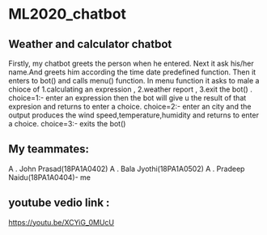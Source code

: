 # ML2020_chatbot 
## Weather and calculator chatbot 
Firstly, my chatbot greets the person when he entered. Next it ask his/her name.And greets him according the time date predefined function. Then it enters to bot() and calls menu() function. In menu function it asks to male a chioce of 1.calculating an expression , 2.weather report , 3.exit the bot() . 
choice=1:- enter an expression then the bot will give u the result of that expresion and returns to enter a choice.
choice=2:- enter an city and the output produces the wind speed,temperature,humidity and returns to enter a choice.
choice=3:- exits the bot()
## My teammates:
A . John Prasad(18PA1A0402)
A . Bala Jyothi(18PA1A0502)
A . Pradeep Naidu(18PA1A0404)- me
## youtube vedio link :
https://youtu.be/XCYiG_0MUcU

